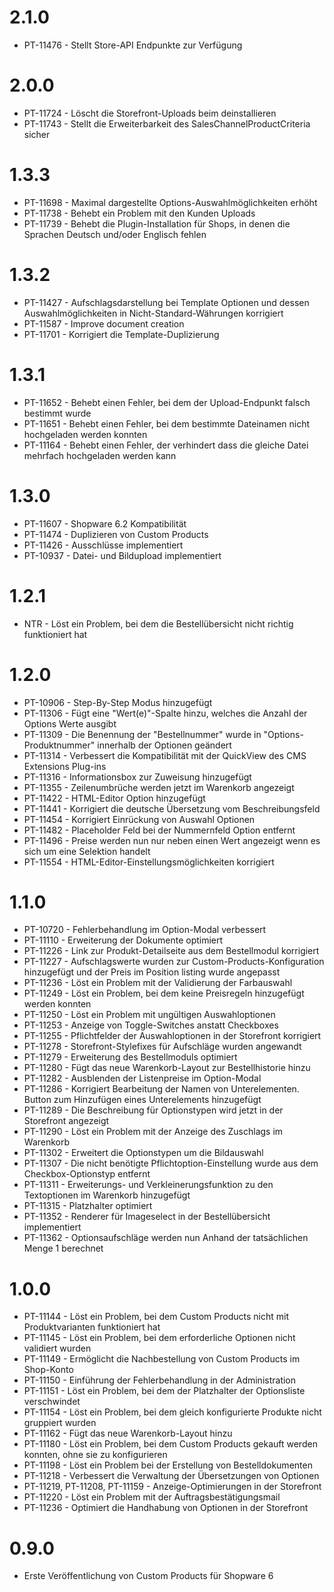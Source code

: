 # 2.1.0
- PT-11476 - Stellt Store-API Endpunkte zur Verfügung

# 2.0.0
- PT-11724 - Löscht die Storefront-Uploads beim deinstallieren
- PT-11743 - Stellt die Erweiterbarkeit des SalesChannelProductCriteria sicher

# 1.3.3
- PT-11698 - Maximal dargestellte Options-Auswahlmöglichkeiten erhöht
- PT-11738 - Behebt ein Problem mit den Kunden Uploads
- PT-11739 - Behebt die Plugin-Installation für Shops, in denen die Sprachen Deutsch und/oder Englisch fehlen

# 1.3.2
- PT-11427 - Aufschlagsdarstellung bei Template Optionen und dessen Auswahlmöglichkeiten in Nicht-Standard-Währungen korrigiert
- PT-11587 - Improve document creation
- PT-11701 - Korrigiert die Template-Duplizierung

# 1.3.1
- PT-11652 - Behebt einen Fehler, bei dem der Upload-Endpunkt falsch bestimmt wurde
- PT-11651 - Behebt einen Fehler, bei dem bestimmte Dateinamen nicht hochgeladen werden konnten
- PT-11164 - Behebt einen Fehler, der verhindert dass die gleiche Datei mehrfach hochgeladen werden kann

# 1.3.0
- PT-11607 - Shopware 6.2 Kompatibilität
- PT-11474 - Duplizieren von Custom Products
- PT-11426 - Ausschlüsse implementiert
- PT-10937 - Datei- und Bildupload implementiert

# 1.2.1
- NTR - Löst ein Problem, bei dem die Bestellübersicht nicht richtig funktioniert hat

# 1.2.0
- PT-10906 - Step-By-Step Modus hinzugefügt
- PT-11306 - Fügt eine "Wert(e)"-Spalte hinzu, welches die Anzahl der Options Werte ausgibt
- PT-11309 - Die Benennung der "Bestellnummer" wurde in "Options-Produktnummer" innerhalb der Optionen geändert
- PT-11314 - Verbessert die Kompatibilität mit der QuickView des CMS Extensions Plug-ins
- PT-11316 - Informationsbox zur Zuweisung hinzugefügt
- PT-11355 - Zeilenumbrüche werden jetzt im Warenkorb angezeigt
- PT-11422 - HTML-Editor Option hinzugefügt
- PT-11441 - Korrigiert die deutsche Übersetzung vom Beschreibungsfeld
- PT-11454 - Korrigiert Einrückung von Auswahl Optionen
- PT-11482 - Placeholder Feld bei der Nummernfeld Option entfernt
- PT-11496 - Preise werden nun nur neben einen Wert angezeigt wenn es sich um eine Selektion handelt
- PT-11554 - HTML-Editor-Einstellungsmöglichkeiten korrigiert

# 1.1.0
- PT-10720 - Fehlerbehandlung im Option-Modal verbessert
- PT-11110 - Erweiterung der Dokumente optimiert
- PT-11226 - Link zur Produkt-Detailseite aus dem Bestellmodul korrigiert
- PT-11227 - Aufschlagswerte wurden zur Custom-Products-Konfiguration hinzugefügt und der Preis im Position listing wurde angepasst
- PT-11236 - Löst ein Problem mit der Validierung der Farbauswahl
- PT-11249 - Löst ein Problem, bei dem keine Preisregeln hinzugefügt werden konnten
- PT-11250 - Löst ein Problem mit ungültigen Auswahloptionen
- PT-11253 - Anzeige von Toggle-Switches anstatt Checkboxes
- PT-11255 - Pflichtfelder der Auswahloptionen in der Storefront korrigiert
- PT-11278 - Storefront-Stylefixes für Aufschläge wurden angewandt
- PT-11279 - Erweiterung des Bestellmoduls optimiert
- PT-11280 - Fügt das neue Warenkorb-Layout zur Bestellhistorie hinzu
- PT-11282 - Ausblenden der Listenpreise im Option-Modal
- PT-11286 - Korrigiert Bearbeitung der Namen von Unterelementen. Button zum Hinzufügen eines Unterelements hinzugefügt
- PT-11289 - Die Beschreibung für Optionstypen wird jetzt in der Storefront angezeigt
- PT-11290 - Löst ein Problem mit der Anzeige des Zuschlags im Warenkorb
- PT-11302 - Erweitert die Optionstypen um die Bildauswahl
- PT-11307 - Die nicht benötigte Pflichtoption-Einstellung wurde aus dem Checkbox-Optionstyp entfernt
- PT-11311 - Erweiterungs- und Verkleinerungsfunktion zu den Textoptionen im Warenkorb hinzugefügt
- PT-11315 - Platzhalter optimiert
- PT-11352 - Renderer für Imageselect in der Bestellübersicht implementiert
- PT-11362 - Optionsaufschläge werden nun Anhand der tatsächlichen Menge 1 berechnet

# 1.0.0
- PT-11144 - Löst ein Problem, bei dem Custom Products nicht mit Produktvarianten funktioniert hat
- PT-11145 - Löst ein Problem, bei dem erforderliche Optionen nicht validiert wurden
- PT-11149 - Ermöglicht die Nachbestellung von Custom Products im Shop-Konto
- PT-11150 - Einführung der Fehlerbehandlung in der Administration
- PT-11151 - Löst ein Problem, bei dem der Platzhalter der Optionsliste verschwindet
- PT-11154 - Löst ein Problem, bei dem gleich konfigurierte Produkte nicht gruppiert wurden
- PT-11162 - Fügt das neue Warenkorb-Layout hinzu
- PT-11180 - Löst ein Problem, bei dem Custom Products gekauft werden konnten, ohne sie zu konfigurieren
- PT-11198 - Löst ein Problem bei der Erstellung von Bestelldokumenten
- PT-11218 - Verbessert die Verwaltung der Übersetzungen von Optionen
- PT-11219, PT-11208, PT-11159 - Anzeige-Optimierungen in der Storefront
- PT-11220 - Löst ein Problem mit der Auftragsbestätigungsmail
- PT-11236 - Optimiert die Handhabung von Optionen in der Storefront

# 0.9.0
- Erste Veröffentlichung von Custom Products für Shopware 6
